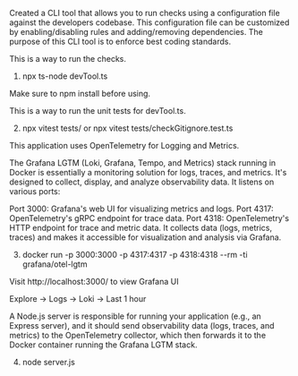 Created a CLI tool that allows you to run checks using a configuration file against the developers codebase. This configuration file can be customized by enabling/disabling rules and adding/removing dependencies. The purpose of this CLI tool is to enforce best coding standards.

This is a way to run the checks.

1. npx ts-node devTool.ts

Make sure to npm install before using.

This is a way to run the unit tests for devTool.ts.

2. npx vitest tests/ or npx vitest tests/checkGitignore.test.ts

This application uses OpenTelemetry for Logging and Metrics.

The Grafana LGTM (Loki, Grafana, Tempo, and Metrics) stack running in Docker is essentially a monitoring solution for logs, traces, and metrics. It's designed to collect, display, and analyze observability data. It listens on various ports:

Port 3000: Grafana's web UI for visualizing metrics and logs.
Port 4317: OpenTelemetry's gRPC endpoint for trace data.
Port 4318: OpenTelemetry's HTTP endpoint for trace and metric data.
It collects data (logs, metrics, traces) and makes it accessible for visualization and analysis via Grafana.

3. docker run -p 3000:3000 -p 4317:4317 -p 4318:4318 --rm -ti grafana/otel-lgtm

Visit http://localhost:3000/ to view Grafana UI

Explore -> Logs -> Loki -> Last 1 hour

A Node.js server is responsible for running your application (e.g., an Express server), and it should send observability data (logs, traces, and metrics) to the OpenTelemetry collector, which then forwards it to the Docker container running the Grafana LGTM stack.

4. node server.js